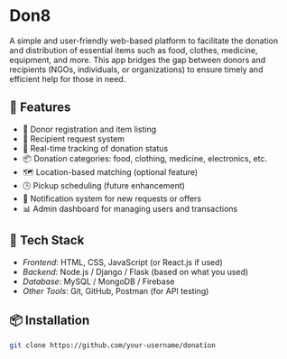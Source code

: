 # Don8

A simple and user-friendly web-based platform to facilitate the donation and distribution of essential items such as food, clothes, medicine, equipment, and more. This app bridges the gap between donors and recipients (NGOs, individuals, or organizations) to ensure timely and efficient help for those in need.

## 🌟 Features

- 👤 Donor registration and item listing
- 🧾 Recipient request system
- 🧭 Real-time tracking of donation status
- 📦 Donation categories: food, clothing, medicine, electronics, etc.
- 🗺 Location-based matching (optional feature)
- 🕒 Pickup scheduling (future enhancement)
- 🔔 Notification system for new requests or offers
- 📊 Admin dashboard for managing users and transactions

## 🚀 Tech Stack

- *Frontend*: HTML, CSS, JavaScript (or React.js if used)
- *Backend*: Node.js / Django / Flask (based on what you used)
- *Database*: MySQL / MongoDB / Firebase
- *Other Tools*: Git, GitHub, Postman (for API testing)

## 📦 Installation

```bash
git clone https://github.com/your-username/donation

